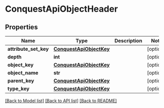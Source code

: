 # ConquestApiObjectHeader

## Properties
Name | Type | Description | Notes
------------ | ------------- | ------------- | -------------
**attribute_set_key** | [**ConquestApiObjectKey**](ConquestApiObjectKey.md) |  | [optional] 
**depth** | **int** |  | [optional] 
**object_key** | [**ConquestApiObjectKey**](ConquestApiObjectKey.md) |  | [optional] 
**object_name** | **str** |  | [optional] 
**parent_key** | [**ConquestApiObjectKey**](ConquestApiObjectKey.md) |  | [optional] 
**type_key** | [**ConquestApiObjectKey**](ConquestApiObjectKey.md) |  | [optional] 

[[Back to Model list]](../README.md#documentation-for-models) [[Back to API list]](../README.md#documentation-for-api-endpoints) [[Back to README]](../README.md)


